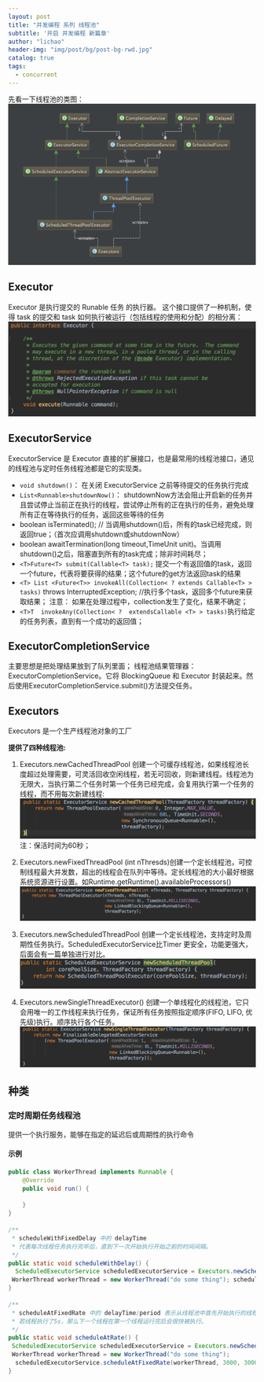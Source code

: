 ```yaml
---
layout: post
title: "并发编程 系列 线程池"
subtitle: '开启 并发编程 新篇章'
author: "lichao"
header-img: "img/post/bg/post-bg-rwd.jpg"
catalog: true
tags:
  - concurrent 
---
```


先看一下线程池的类图：
![jvm](/img/concurrent/46.png)

## Executor

Executor 是执行提交的 Runable 任务 的执行器。
这个接口提供了一种机制，使得 task 的提交和 task 如何执行被运行（包括线程的使用和分配）的相分离：
![jvm](/img/concurrent/47.png)

## ExecutorService

ExecutorService 是 Executor 直接的扩展接口，也是最常用的线程池接口，通见的线程池与定时任务线程池都是它的实现类。

* `void shutdown()`： 在关闭 ExecutorService 之前等待提交的任务执行完成
* `List<Runnable>shutdownNow()`： shutdownNow方法会阻止开启新的任务并且尝试停止当前正在执行的线程，尝试停止所有的正在执行的任务，避免处理所有正在等待执行的任务，返回这些等待的任务
* boolean isTerminated(); // 当调用shutdown()后，所有的task已经完成，则返回true；（首次应调用shutdown或shutdownNow）
* boolean awaitTermination(long timeout,TimeUnit unit)。当调用shutdown()之后，阻塞直到所有的task完成；除非时间耗尽；
* `<T>Future<T> submit(Callable<T> task);` 提交一个有返回值的task，返回一个future，代表将要获得的结果；这个future的get方法返回task的结果
* `<T> List <Future<T>> invokeAll(Collection< ? extends Callable<T> > tasks)`
throws InterruptedException;     //执行多个task，返回多个future来获取结果；
注意： 如果在处理过程中，collection发生了变化，结果不确定；
* `<T>T  invokeAny(Collection< ?  extendsCallable <T> > tasks)`执行给定的任务列表，直到有一个成功的返回值；

## ExecutorCompletionService

主要思想是把处理结果放到了队列里面；
线程池结果管理器：ExecutorCompletionService。它将 BlockingQueue 和 Executor 封装起来。然后使用ExecutorCompletionService.submit()方法提交任务。

## Executors

Executors 是一个生产线程池对象的工厂

**提供了四种线程池:**

1. Executors.newCachedThreadPool 创建一个可缓存线程池，如果线程池长度超过处理需要，可灵活回收空闲线程，若无可回收，则新建线程。线程池为无限大，当执行第二个任务时第一个任务已经完成，会复用执行第一个任务的线程，而不用每次新建线程:
![jvm](/img/concurrent/51.png)
注：保活时间为60秒；
2. Executors.newFixedThreadPool (int nThresds)创建一个定长线程池，可控制线程最大并发数，超出的线程会在队列中等待。定长线程池的大小最好根据系统资源进行设置。如Runtime.getRuntime().availableProcessors()
![jvm](/img/concurrent/52.png)

3. Executors.newScheduledThreadPool 创建一个定长线程池，支持定时及周期性任务执行。ScheduledExecutorService比Timer 更安全，功能更强大，后面会有一篇单独进行对比。
![jvm](/img/concurrent/53.png)

4. Executors.newSingleThreadExecutor() 创建一个单线程化的线程池，它只会用唯一的工作线程来执行任务，保证所有任务按照指定顺序(FIFO, LIFO, 优先级)执行。顺序执行各个任务。
![jvm](/img/concurrent/54.png)

## 种类

### 定时周期任务线程池

提供一个执行服务，能够在指定的延迟后或周期性的执行命令

#### 示例

```java
public class WorkerThread implements Runnable {
    @Override
    public void run() {

    }
}

/** 
 * scheduleWithFixedDelay 中的 delayTime 
 * 代表每次线程任务执行完毕后，直到下一次开始执行开始之前的时间间隔。
 */
public static void scheduleWithDelay() { 
  ScheduledExecutorService scheduledExecutorService = Executors.newScheduledThreadPool(3); 
 WorkerThread workerThread = new WorkerThread("do some thing"); scheduledExecutorService.scheduleWithFixedDelay(workerThread, 3000, 3000, TimeUnit.MILLISECONDS);
}

/** 
 * scheduleAtFixedRate 中的 delayTime/period 表示从线程池中首先开始执行的线程算起，假设period为1s， 
 * 若线程执行了5s，那么下一个线程在第一个线程运行完后会很快被执行。 
 */ 
public static void scheduleAtRate() { 
 ScheduledExecutorService scheduledExecutorService = Executors.newScheduledThreadPool(3);
 WorkerThread workerThread = new WorkerThread("do some thing"); 
  scheduledExecutorService.scheduleAtFixedRate(workerThread, 3000, 3000, TimeUnit.MILLISECONDS); 
} 
```
